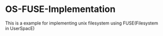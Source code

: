 # OS-FUSE-Implementation

This is a example for implementing unix filesystem using FUSE(Filesystem in UserSpacE)
